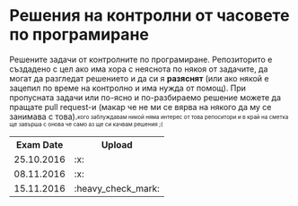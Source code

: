 <h1>Решения на контролни от часовете по програмиране</h1>
Решените задачи от контролните по програмиране. Репозиторито е създадено с цел ако има хора с неяснота по някоя от задачите, да могат да разгледат решението и да си я <b>разяснят</b> (или ако някой е зацепил по време на контролно и има нужда от помощ). При пропусната задачи или по-ясно и по-разбираемо решение можете да пращате pull request-и (макар че не ми се вярва на някого да му се занимава с това).<sub><sup>кого заблуждавам никой няма интерес от това репоситори и в край на сметка ще завърша с онова че само аз ще си качвам решения ;( </sup></sub>
<br>
<table>
  <tr>
    <th>Exam Date</th>
    <th>Upload</th>
  </tr>
  <tr>
    <td>25.10.2016</td>
    <td>:x:</td>
  </tr>
  <tr>
    <td>08.11.2016</td>
    <td>:x:</td>
  </tr>
  <tr>
    <td>15.11.2016</td>
    <td>:heavy_check_mark:</td>
  </tr>
</table>
